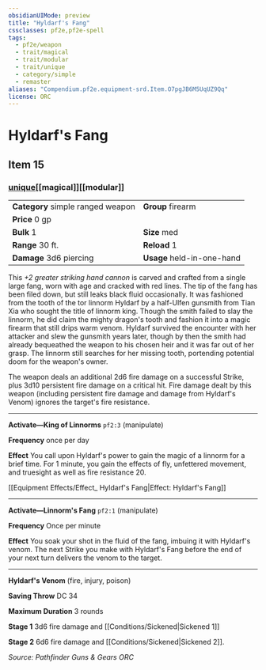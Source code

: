 ```yaml
---
obsidianUIMode: preview
title: "Hyldarf's Fang"
cssclasses: pf2e,pf2e-spell
tags:
  - pf2e/weapon
  - trait/magical
  - trait/modular
  - trait/unique
  - category/simple
  - remaster
aliases: "Compendium.pf2e.equipment-srd.Item.O7pgJB6M5UqUZ9Qq"
license: ORC
---
```

# Hyldarf's Fang
## Item 15
### [unique](unique "Unique Rarity Trait")[[magical]][[modular]]

|  |  |
| -- | -- |
| **Category** simple ranged weapon | **Group** firearm |
| **Price** 0 gp |  |
| **Bulk** 1 | **Size** med |
|**Range** 30 ft.| **Reload** 1|
| **Damage** 3d6 piercing  | **Usage** held-in-one-hand |



This _+2 greater striking hand cannon_ is carved and crafted from a single large fang, worn with age and cracked with red lines. The tip of the fang has been filed down, but still leaks black fluid occasionally. It was fashioned from the tooth of the tor linnorm Hyldarf by a half-Ulfen gunsmith from Tian Xia who sought the title of linnorm king. Though the smith failed to slay the linnorm, he did claim the mighty dragon's tooth and fashion it into a magic firearm that still drips warm venom. Hyldarf survived the encounter with her attacker and slew the gunsmith years later, though by then the smith had already bequeathed the weapon to his chosen heir and it was far out of her grasp. The linnorm still searches for her missing tooth, portending potential doom for the weapon's owner.

The weapon deals an additional 2d6 fire damage on a successful Strike, plus 3d10 persistent fire damage on a critical hit. Fire damage dealt by this weapon (including persistent fire damage and damage from Hyldarf's Venom) ignores the target's fire resistance.

* * *

**Activate—King of Linnorms** `pf2:3` (manipulate)

**Frequency** once per day

**Effect** You call upon Hyldarf's power to gain the magic of a linnorm for a brief time. For 1 minute, you gain the effects of fly, unfettered movement, and truesight as well as fire resistance 20.

[[Equipment Effects/Effect_ Hyldarf's Fang|Effect: Hyldarf's Fang]]

* * *

**Activate—Linnorm's Fang** `pf2:1` (manipulate)

**Frequency** Once per minute

**Effect** You soak your shot in the fluid of the fang, imbuing it with Hyldarf's venom. The next Strike you make with Hyldarf's Fang before the end of your next turn delivers the venom to the target.

* * *

**Hyldarf's Venom** (fire, injury, poison)

**Saving Throw** DC 34

**Maximum Duration** 3 rounds

**Stage 1** 3d6 fire damage and [[Conditions/Sickened|Sickened 1]]

**Stage 2** 6d6 fire damage and [[Conditions/Sickened|Sickened 2]].

*Source: Pathfinder Guns & Gears*
*ORC*